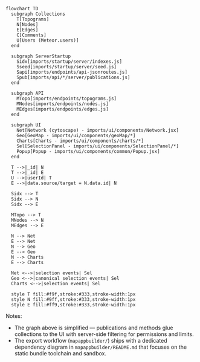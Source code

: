 ```mermaid
flowchart TD
  subgraph Collections
    T[Topograms]
    N[Nodes]
    E[Edges]
    C[Comments]
    U[Users (Meteor.users)]
  end

  subgraph ServerStartup
    Sidx[imports/startup/server/indexes.js]
    Sseed[imports/startup/server/seed.js]
    Sapi[imports/endpoints/api-jsonroutes.js]
    Spub[imports/api/*/server/publications.js]
  end

  subgraph API
    MTopo[imports/endpoints/topograms.js]
    MNodes[imports/endpoints/nodes.js]
    MEdges[imports/endpoints/edges.js]
  end

  subgraph UI
    Net[Network (cytoscape) - imports/ui/components/Network.jsx]
    Geo[GeoMap - imports/ui/components/geoMap/*]
    Charts[Charts - imports/ui/components/charts/*]
    Sel[SelectionPanel - imports/ui/components/SelectionPanel/*]
    Popup[Popup - imports/ui/components/common/Popup.jsx]
  end

  T -->|_id| N
  T -->|_id| E
  U -->|userId| T
  E -->|data.source/target = N.data.id| N

  Sidx --> T
  Sidx --> N
  Sidx --> E

  MTopo --> T
  MNodes --> N
  MEdges --> E

  N --> Net
  E --> Net
  N --> Geo
  E --> Geo
  N --> Charts
  E --> Charts

  Net <-->|selection events| Sel
  Geo <-->|canonical selection events| Sel
  Charts <-->|selection events| Sel

  style T fill:#f9f,stroke:#333,stroke-width:1px
  style N fill:#9ff,stroke:#333,stroke-width:1px
  style E fill:#ff9,stroke:#333,stroke-width:1px

```

Notes:
- The graph above is simplified — publications and methods glue collections to the UI with server-side filtering for permissions and limits.
- The export workflow (`mapappbuilder/`) ships with a dedicated dependency diagram in `mapappbuilder/README.md` that focuses on the static bundle toolchain and sandbox.
